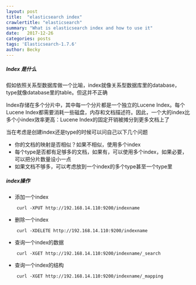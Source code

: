 ```yaml
---
layout: post
title:  "elasticsearch index"
crawlertitle: "elasticsearch"
summary: "What is elasticsearch index and how to use it"
date:   2017-12-26
categories: posts
tags: 'Elasticsearch-1.7.6'
author: Becky
---
```

##### Index 是什么

假如依照关系型数据库做一个比喻，index就像关系型数据库里的database，type就像database里的table。但这并不正确

Index存储在多个分片中，其中每一个分片都是一个独立的Lucene Index。每个Lucene Index都需要消耗一些磁盘，内存和文档描述符。因此，一个大的index比多个小index效率更高：Lucene Index的固定开销被摊分到更多文档上了

当在考虑是创建index还是type的时候可以问自己以下几个问题
+ 你的文档的映射是否相似？如果不相似，使用多个index
+ 每个type是否都有足够多的文档，如果有，可以使用多个index，如果必要，可以把分片数量设小一点
+ 如果文档不够多，可以考虑放到一个index的多个type甚至一个type里

##### index操作
* 添加一个index
```
    curl -XPUT http://192.168.14.110:9200/indexname
```
* 删除一个index
```
    curl -XDELETE http://192.168.14.110:9200/indexname
```
* 查询一个index的数据
```
    curl -XGET http://192.168.14.110:9200/indexname/_search
```
* 查询一个index的结构
```
    curl -XGET http://192.168.14.110:9200/indexname/_mapping
```